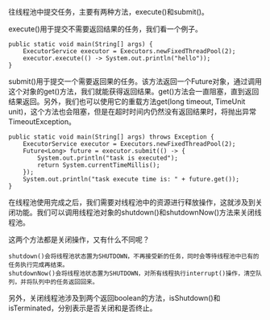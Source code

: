 往线程池中提交任务，主要有两种方法，execute()和submit()。

execute()用于提交不需要返回结果的任务，我们看一个例子。

    public static void main(String[] args) {
        ExecutorService executor = Executors.newFixedThreadPool(2);
        executor.execute(() -> System.out.println("hello"));
    }
    
submit()用于提交一个需要返回果的任务。该方法返回一个Future对象，通过调用这个对象的get()方法，我们就能获得返回结果。get()方法会一直阻塞，直到返回结果返回。另外，我们也可以使用它的重载方法get(long timeout, TimeUnit unit)，这个方法也会阻塞，但是在超时时间内仍然没有返回结果时，将抛出异常TimeoutException。

    public static void main(String[] args) throws Exception {
        ExecutorService executor = Executors.newFixedThreadPool(2);
        Future<Long> future = executor.submit(() -> {
            System.out.println("task is executed");
            return System.currentTimeMillis();
        });
        System.out.println("task execute time is: " + future.get());
    }
    
    
在线程池使用完成之后，我们需要对线程池中的资源进行释放操作，这就涉及到关闭功能。我们可以调用线程池对象的shutdown()和shutdownNow()方法来关闭线程池。

这两个方法都是关闭操作，又有什么不同呢？

    shutdown()会将线程池状态置为SHUTDOWN，不再接受新的任务，同时会等待线程池中已有的任务执行完成再结束。
    shutdownNow()会将线程池状态置为SHUTDOWN，对所有线程执行interrupt()操作，清空队列，并将队列中的任务返回回来。

另外，关闭线程池涉及到两个返回boolean的方法，isShutdown()和isTerminated，分别表示是否关闭和是否终止。
